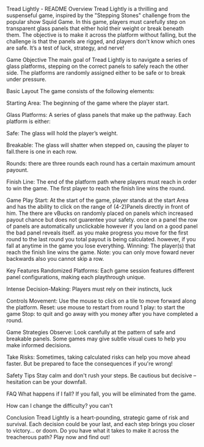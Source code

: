 Tread Lightly - README
Overview
Tread Lightly is a thrilling and suspenseful game, inspired by the "Stepping Stones" challenge from the popular show Squid Game. In this game, players must carefully step on transparent glass panels that either hold their weight or break beneath them. The objective is to make it across the platform without falling, but the challenge is that the panels are rigged, and players don't know which ones are safe. It’s a test of luck, strategy, and nerve!

Game Objective
The main goal of Tread Lightly is to navigate a series of glass platforms, stepping on the correct panels to safely reach the other side. The platforms are randomly assigned either to be safe or to break under pressure.

Basic Layout
The game consists of the following elements:

Starting Area: The beginning of the game where the player start. 

Glass Platforms: A series of glass panels that make up the pathway. Each platform is either:

Safe: The glass will hold the player’s weight.

Breakable: The glass will shatter when stepped on, causing the player to fall.there is one in each row.

Rounds:  there are three rounds each round has a certain maximum amount payount.

Finish Line: The end of the platform path where players must reach in order to win the game. The first player to reach the finish line wins the round.

Game Play
Start: At the start of the game, player stands at the start Area and has the ability to click on the range of (4-2)Panels directly in front of him. The there are vBucks on randomly placed on panels which increased payout chance but does not guarentee your safety.
once on a panel the row of panels are automatically unclickable however if you land on a good panel the bad panel reveals itself.
as you make progress you move for the first round to the last round you total payout is being calculated. however, if you fall at anytime in the game you lose everything.
Winning: The player(s) that reach the finish line wins the game.
Note: you can only move foward never backwards also you cannot skip a row.

Key Features
Randomized Platforms: Each game session features different panel configurations, making each playthrough unique.

Intense Decision-Making: Players must rely on their instincts, luck

Controls
Movement: Use the mouse to click on a tile to move forward along the platform.
Reset: use mouse to restart from round 1
play: to start the game
Stop: to quit and go away with you money after you have completed a round.

Game Strategies
Observe: Look carefully at the pattern of safe and breakable panels. Some games may give subtle visual cues to help you make informed decisions.

Take Risks: Sometimes, taking calculated risks can help you move ahead faster. But be prepared to face the consequences if you're wrong!

Safety Tips
Stay calm and don't rush your steps.
Be cautious but decisive – hesitation can be your downfall.

FAQ
What happens if I fall?
If you fall, you will be eliminated from the game.

How can I change the difficulty?
you can't

Conclusion
Tread Lightly is a heart-pounding, strategic game of risk and survival. Each decision could be your last, and each step brings you closer to victory… or doom. Do you have what it takes to make it across the treacherous path? Play now and find out!

